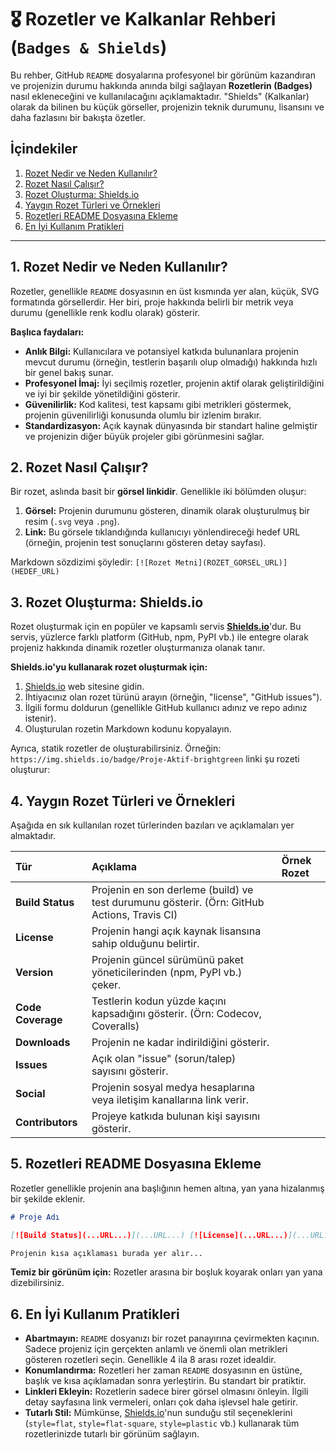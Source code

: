 # 🎖️ Rozetler ve Kalkanlar Rehberi (`Badges & Shields`)

Bu rehber, GitHub `README` dosyalarına profesyonel bir görünüm kazandıran ve projenizin durumu hakkında anında bilgi sağlayan **Rozetlerin (Badges)** nasıl ekleneceğini ve kullanılacağını açıklamaktadır. "Shields" (Kalkanlar) olarak da bilinen bu küçük görseller, projenizin teknik durumunu, lisansını ve daha fazlasını bir bakışta özetler.

## İçindekiler

1.  [Rozet Nedir ve Neden Kullanılır?](#1-rozet-nedir-ve-neden-kullanılır)
2.  [Rozet Nasıl Çalışır?](#2-rozet-nasıl-çalışır)
3.  [Rozet Oluşturma: Shields.io](#3-rozet-oluşturma-shieldsio)
4.  [Yaygın Rozet Türleri ve Örnekleri](#4-yaygın-rozet-türleri-ve-örnekleri)
5.  [Rozetleri README Dosyasına Ekleme](#5-rozetleri-readme-dosyasına-ekleme)
6.  [En İyi Kullanım Pratikleri](#6-en-i̇yi-kullanım-pratikleri)

-----

## 1\. Rozet Nedir ve Neden Kullanılır?

Rozetler, genellikle `README` dosyasının en üst kısmında yer alan, küçük, SVG formatında görsellerdir. Her biri, proje hakkında belirli bir metrik veya durumu (genellikle renk kodlu olarak) gösterir.

**Başlıca faydaları:**

  - **Anlık Bilgi:** Kullanıcılara ve potansiyel katkıda bulunanlara projenin mevcut durumu (örneğin, testlerin başarılı olup olmadığı) hakkında hızlı bir genel bakış sunar.
  - **Profesyonel İmaj:** İyi seçilmiş rozetler, projenin aktif olarak geliştirildiğini ve iyi bir şekilde yönetildiğini gösterir.
  - **Güvenilirlik:** Kod kalitesi, test kapsamı gibi metrikleri göstermek, projenin güvenilirliği konusunda olumlu bir izlenim bırakır.
  - **Standardizasyon:** Açık kaynak dünyasında bir standart haline gelmiştir ve projenizin diğer büyük projeler gibi görünmesini sağlar.

## 2\. Rozet Nasıl Çalışır?

Bir rozet, aslında basit bir **görsel linkidir**. Genellikle iki bölümden oluşur:

1.  **Görsel:** Projenin durumunu gösteren, dinamik olarak oluşturulmuş bir resim (`.svg` veya `.png`).
2.  **Link:** Bu görsele tıklandığında kullanıcıyı yönlendireceği hedef URL (örneğin, projenin test sonuçlarını gösteren detay sayfası).

Markdown sözdizimi şöyledir: `[![Rozet Metni](ROZET_GORSEL_URL)](HEDEF_URL)`

## 3\. Rozet Oluşturma: Shields.io

Rozet oluşturmak için en popüler ve kapsamlı servis **[Shields.io](https://shields.io/)**'dur. Bu servis, yüzlerce farklı platform (GitHub, npm, PyPI vb.) ile entegre olarak projeniz hakkında dinamik rozetler oluşturmanıza olanak tanır.

**Shields.io'yu kullanarak rozet oluşturmak için:**

1.  [Shields.io](https://shields.io/) web sitesine gidin.
2.  İhtiyacınız olan rozet türünü arayın (örneğin, "license", "GitHub issues").
3.  İlgili formu doldurun (genellikle GitHub kullanıcı adınız ve repo adınız istenir).
4.  Oluşturulan rozetin Markdown kodunu kopyalayın.

Ayrıca, statik rozetler de oluşturabilirsiniz. Örneğin:
`https://img.shields.io/badge/Proje-Aktif-brightgreen` linki şu rozeti oluşturur: 

## 4\. Yaygın Rozet Türleri ve Örnekleri

Aşağıda en sık kullanılan rozet türlerinden bazıları ve açıklamaları yer almaktadır.

| Tür | Açıklama | Örnek Rozet |
| :--- | :--- | :--- |
| **Build Status** | Projenin en son derleme (build) ve test durumunu gösterir. (Örn: GitHub Actions, Travis CI) |  |
| **License** | Projenin hangi açık kaynak lisansına sahip olduğunu belirtir. |  |
| **Version** | Projenin güncel sürümünü paket yöneticilerinden (npm, PyPI vb.) çeker. |  |
| **Code Coverage** | Testlerin kodun yüzde kaçını kapsadığını gösterir. (Örn: Codecov, Coveralls) |  |
| **Downloads** | Projenin ne kadar indirildiğini gösterir. |  |
| **Issues** | Açık olan "issue" (sorun/talep) sayısını gösterir. |  |
| **Social** | Projenin sosyal medya hesaplarına veya iletişim kanallarına link verir. |  |
| **Contributors** | Projeye katkıda bulunan kişi sayısını gösterir. |  |

## 5\. Rozetleri README Dosyasına Ekleme

Rozetler genellikle projenin ana başlığının hemen altına, yan yana hizalanmış bir şekilde eklenir.

```markdown
# Proje Adı

[![Build Status](...URL...)](...URL...) [![License](...URL...)](...URL...) [![Version](...URL...)](...URL...)

Projenin kısa açıklaması burada yer alır...
```

**Temiz bir görünüm için:** Rozetler arasına bir boşluk koyarak onları yan yana dizebilirsiniz.

## 6\. En İyi Kullanım Pratikleri

  - **Abartmayın:** `README` dosyanızı bir rozet panayırına çevirmekten kaçının. Sadece projeniz için gerçekten anlamlı ve önemli olan metrikleri gösteren rozetleri seçin. Genellikle 4 ila 8 arası rozet idealdir.
  - **Konumlandırma:** Rozetleri her zaman `README` dosyasının en üstüne, başlık ve kısa açıklamadan sonra yerleştirin. Bu standart bir pratiktir.
  - **Linkleri Ekleyin:** Rozetlerin sadece birer görsel olmasını önleyin. İlgili detay sayfasına link vermeleri, onları çok daha işlevsel hale getirir.
  - **Tutarlı Stil:** Mümkünse, [Shields.io](https://shields.io/)'nun sunduğu stil seçeneklerini (`style=flat`, `style=flat-square`, `style=plastic` vb.) kullanarak tüm rozetlerinizde tutarlı bir görünüm sağlayın.
